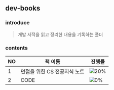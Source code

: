 ## dev-books

### introduce
> 개발 서적을 읽고 정리한 내용을 기록하는 폴더

### contents
|NO|책 이름|진행률|
|--|-----|---|
|1|면접을 위한 CS 전공지식 노트|![20%](https://progress-bar.dev/20)|
|2|CODE|![0%](https://progress-bar.dev/0)|
